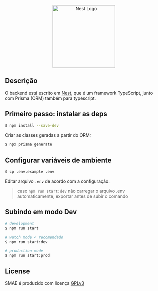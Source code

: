 <p align="center">
  <a href="http://nestjs.com/" target="blank"><img src="https://nestjs.com/img/logo-small.svg" width="200" alt="Nest Logo" /></a>
</p>

## Descrição

O backend está escrito em [Nest](https://github.com/nestjs/nest), que é um framework TypeScript, junto com Prisma (ORM) também para typescript.

## Primeiro passo: instalar as deps

```bash
$ npm install --save-dev
```

Criar as classes geradas a partir do ORM:

```bash
$ npx prisma generate
```

## Configurar variáveis de ambiente


```bash
$ cp .env.example .env
```

Editar arquivo `.env` de acordo com a configuração.

> caso `npm run start:dev` não carregar o arquivo .env automaticamente, exportar antes de subir o comando


## Subindo em modo Dev

```bash
# development
$ npm run start

# watch mode < recomendado
$ npm run start:dev

# production mode
$ npm run start:prod
```



## License

SMAE é produzido com licença [GPLv3](../LICENSE)
